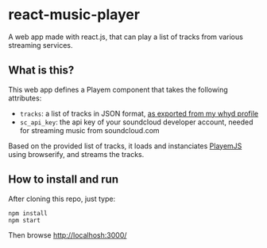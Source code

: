 # react-music-player

A web app made with react.js, that can play a list of tracks from various streaming services.

## What is this?

This web app defines a Playem component that takes the following attributes:

- `tracks`: a list of tracks in JSON format, [as exported from my whyd profile](http://whyd.com/adrien?export=json&limit=3)
- `sc_api_key`: the api key of your soundcloud developer account, needed for streaming music from soundcloud.com

Based on the provided list of tracks, it loads and instanciates [PlayemJS](http://github.com/adrienjoly/playemjs) using browserify, and streams the tracks.

## How to install and run

After cloning this repo, just type:

    npm install
    npm start

Then browse [http://localhosh:3000/](http://localhosh:3000/)
